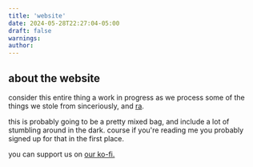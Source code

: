 ```yaml
---
title: 'website'
date: 2024-05-28T22:27:04-05:00
draft: false
warnings:
author:
---
```

## about the website
consider this entire thing a work in progress as we process some of the things we stole from sinceriously, and [ra](https://voidgoddess.org).

this is probably going to be a pretty mixed bag, and include a lot of stumbling around in the dark. course if you're reading me you probably signed up for that in the first place.

you can support us on [our ko-fi.](https://ko-fi.com/darkfireside)


